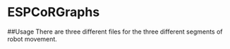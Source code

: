 # ESPCoRGraphs


##Usage
There are three different files for the three different segments of robot movement.
